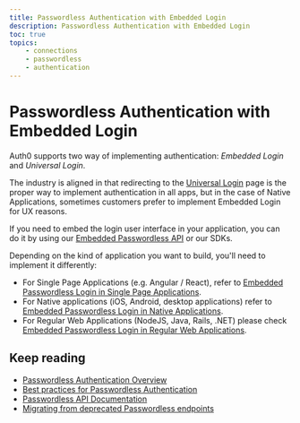 ```yaml
---
title: Passwordless Authentication with Embedded Login
description: Passwordless Authentication with Embedded Login
toc: true
topics:
    - connections
    - passwordless
    - authentication
---
```

# Passwordless Authentication with Embedded Login

Auth0 supports two way of implementing authentication: *Embedded Login* and *Universal Login*. 

The industry is aligned in that redirecting to the [Universal Login](/connections/passwordless/guides/universal-login) page is the proper way to implement authentication in all apps, but in the case of Native Applications, sometimes customers prefer to implement Embedded Login for UX reasons. 

If you need to embed the login user interface in your application, you can do it by using our [Embedded Passwordless API](/connections/passwordless/reference/relevant-api-endpoints) or our SDKs. 

Depending on the kind of application you want to build, you'll need to implement it differently:

- For Single Page Applications (e.g. Angular / React), refer to [Embedded Passwordless Login in Single Page Applications](/connections/passwordless/guides/embedded-login-spa).
- For Native applications (iOS, Android, desktop applications) refer to [Embedded Passwordless Login in Native Applications](/connections/passwordless/guides/embedded-login-native). 
- For Regular Web Applications (NodeJS, Java, Rails, .NET) please check [Embedded Passwordless Login in Regular Web Applications](/connections/passwordless/guides/embedded-login-webapps).

## Keep reading
 * [Passwordless Authentication Overview](/connections/passwordless)
 * [Best practices for Passwordless Authentication](connections/passwordless/guides/best-practices)
 * [Passwordless API Documentation](/connections/passwordless/reference/relevant-api-endpoints)
 * [Migrating from deprecated Passwordless endpoints](/migrations/guides/migration-oauthro-oauthtoken-pwdless)
